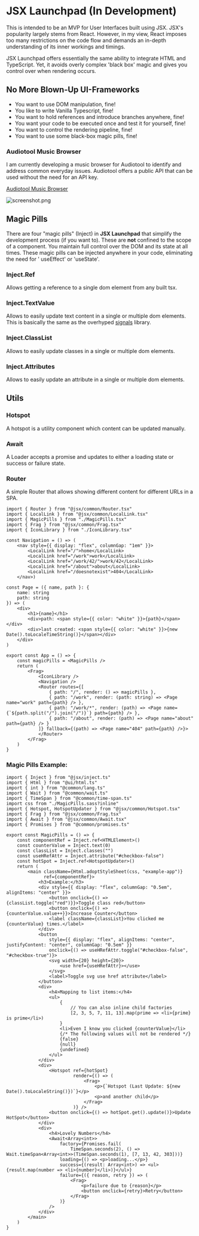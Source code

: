 # JSX Launchpad (In Development)

This is intended to be an MVP for User Interfaces built using JSX. JSX's popularity largely stems from React. However,
in my view, React imposes too many restrictions on the code flow and demands an in-depth understanding of its inner
workings and timings.

JSX Launchpad offers essentially the same ability to integrate HTML and TypeScript. Yet, it avoids overly complex 'black
box' magic and gives you control over when rendering occurs.

## No More Blown-Up UI-Frameworks

* You want to use DOM manipulation, fine!
* You like to write Vanilla Typescript, fine!
* You want to hold references and introduce branches anywhere, fine!
* You want your code to be executed once and test it for yourself, fine!
* You want to control the rendering pipeline, fine!
* You want to use some black-box magic pills, fine!

### Audiotool Music Browser

I am currently developing a music browser for Audiotool to identify and address common everyday issues.
Audiotool offers a public API that can be used without the need for an API key.

[Audiotool Music Browser](https://andremichelle.io/compact/#tracks/kepz)

![screenshot.png](https://github.com/andremichelle/compact/blob/main/screenshot.png?raw=true)

## Magic Pills

There are four "magic pills" (Inject) in **JSX Launchpad** that simplify the development process (if you want to).
These are **not** confined to the scope of a component. You maintain full control over the DOM
and its state at all times. These magic pills can be injected anywhere in your code, eliminating the need for '
useEffect'
or 'useState'.

### Inject.Ref

Allows getting a reference to a single dom element from any built tsx.

### Inject.TextValue

Allows to easily update text content in a single or multiple dom elements. This is basically the same as the
overhyped [signals](https://github.com/preactjs/signals) library.

### Inject.ClassList

Allows to easily update classes in a single or multiple dom elements.

### Inject.Attributes

Allows to easily update an attribute in a single or multiple dom elements.

## Utils

### Hotspot

A hotspot is a utility component which content can be updated manually.

### Await

A Loader accepts a promise and updates to either a loading state or success or failure state.

### Router

A simple Router that allows showing different content for different URLs in a SPA.

```tsx
import { Router } from "@jsx/common/Router.tsx"
import { LocalLink } from "@jsx/common/LocalLink.tsx"
import { MagicPills } from "./MagicPills.tsx"
import { Frag } from "@jsx/common/Frag.tsx"
import { IconLibrary } from "./IconLibrary.tsx"

const Navigation = () => (
    <nav style={{ display: "flex", columnGap: "1em" }}>
        <LocalLink href="/">home</LocalLink>
        <LocalLink href="/work">work</LocalLink>
        <LocalLink href="/work/42/">work/42</LocalLink>
        <LocalLink href="/about">about</LocalLink>
        <LocalLink href="/doesnotexist">404</LocalLink>
    </nav>)

const Page = ({ name, path }: {
    name: string
    path: string
}) => (
    <div>
        <h1>{name}</h1>
        <div>path: <span style={{ color: "white" }}>{path}</span></div>
        <div>last created: <span style={{ color: "white" }}>{new Date().toLocaleTimeString()}</span></div>
    </div>
)

export const App = () => {
    const magicPills = <MagicPills />
    return (
        <Frag>
            <IconLibrary />
            <Navigation />
            <Router routes={[
                { path: "/", render: () => magicPills },
                { path: "/work", render: (path: string) => <Page name="work" path={path} /> },
                { path: "/work/*", render: (path) => <Page name={`${path.split("/").join("/")}`} path={path} /> },
                { path: "/about", render: (path) => <Page name="about" path={path} /> }
            ]} fallback={(path) => <Page name="404" path={path} />}>
            </Router>
        </Frag>
    )
}
```

### Magic Pills Example:

```tsx
import { Inject } from "@jsx/inject.ts"
import { Html } from "@ui/html.ts"
import { int } from "@common/lang.ts"
import { Wait } from "@common/wait.ts"
import { TimeSpan } from "@common/time-span.ts"
import css from "./MagicPills.sass?inline"
import { Hotspot, HotspotUpdater } from "@jsx/common/Hotspot.tsx"
import { Frag } from "@jsx/common/Frag.tsx"
import { Await } from "@jsx/common/Await.tsx"
import { Promises } from "@common/promises.ts"

export const MagicPills = () => {
    const componentRef = Inject.ref<HTMLElement>()
    const counterValue = Inject.text(0)
    const classList = Inject.classes("")
    const useHRefAttr = Inject.attribute("#checkbox-false")
    const hotSpot = Inject.ref<HotspotUpdater>()
    return (
        <main className={Html.adoptStyleSheet(css, "example-app")}
              ref={componentRef}>
            <h3>Example:</h3>
            <div style={{ display: "flex", columnGap: "0.5em", alignItems: "center" }}>
                <button onclick={() => {classList.toggle("red")}}>Toggle class red</button>
                <button onclick={() => {counterValue.value++}}>Increase Counter</button>
                <label className={classList}>You clicked me {counterValue} times.</label>
            </div>
            <button
                style={{ display: "flex", alignItems: "center", justifyContent: "center", columnGap: "0.5em" }}
                onclick={() => useHRefAttr.toggle("#checkbox-false", "#checkbox-true")}>
                <svg width={20} height={20}>
                    <use href={useHRefAttr}></use>
                </svg>
                <label>Toggle svg use href attribute</label>
            </button>
            <div>
                <h4>Mapping to list items:</h4>
                <ul>
                    {
                        // You can also inline child factories
                        [2, 3, 5, 7, 11, 13].map(prime => <li>{prime} is prime</li>)
                    }
                    <li>Even I know you clicked {counterValue}</li>
                    {/* The following values will not be rendered */}
                    {false}
                    {null}
                    {undefined}
                </ul>
            </div>
            <div>
                <Hotspot ref={hotSpot}
                         render={() => (
                             <Frag>
                                 <p>{`Hotspot (Last Update: ${new Date().toLocaleString()})`}</p>
                                 <p>and another child</p>
                             </Frag>
                         )} />
                <button onclick={() => hotSpot.get().update()}>Update HotSpot</button>
            </div>
            <div>
                <h4>Lovely Numbers</h4>
                <Await<Array<int>>
                    factory={Promises.fail(
                        TimeSpan.seconds(2), () => Wait.timeSpan<Array<int>>(TimeSpan.seconds(1), [7, 13, 42, 303]))}
                    loading={() => <p>loading...</p>}
                    success={(result: Array<int>) => <ul>{result.map(number => <li>{number}</li>)}</ul>}
                    failure={({ reason, retry }) => (
                        <Frag>
                            <p>failure due to {reason}</p>
                            <button onclick={retry}>Retry</button>
                        </Frag>
                    )}
                />
            </div>
        </main>
    )
}
```
